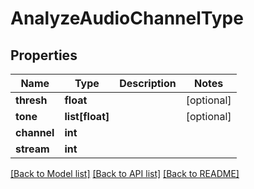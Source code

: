 # AnalyzeAudioChannelType

## Properties
Name | Type | Description | Notes
------------ | ------------- | ------------- | -------------
**thresh** | **float** |  | [optional] 
**tone** | **list[float]** |  | [optional] 
**channel** | **int** |  | 
**stream** | **int** |  | 

[[Back to Model list]](../README.md#documentation-for-models) [[Back to API list]](../README.md#documentation-for-api-endpoints) [[Back to README]](../README.md)



